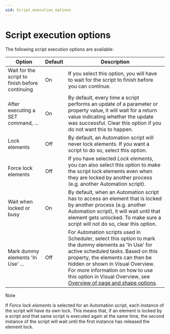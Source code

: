 ```yaml
---
uid: Script_execution_options
---
```


# Script execution options

The following script execution options are available:

| Option | Default | Description |
|--|--|--|
| Wait for the script to finish before continuing | On | If you select this option, you will have to wait for the script to finish before you can continue. |
| After executing a SET command, ... | On | By default, every time a script performs an update of a parameter or property value, it will wait for a return value indicating whether the update was successful. Clear this option if you do not want this to happen. |
| Lock elements | Off | By default, an Automation script will never lock elements. If you want a script to do so, select this option. |
| Force lock elements | Off | If you have selected *Lock elements*, you can also select this option to make the script lock elements even when they are locked by another process (e.g. another Automation script). |
| Wait when locked or busy | On | By default, when an Automation script has to access an element that is locked by another process (e.g. another Automation script), it will wait until that element gets unlocked. To make sure a script will not do so, clear this option. |
| Mark dummy elements 'In Use' ... | Off | For Automation scripts used in Scheduler, select this option to mark the dummy elements as 'In Use' for active scheduled tasks. Based on this property, the elements can then be hidden or shown in Visual Overview. For more information on how to use this option in Visual Overview, see [Overview of page and shape options](xref:Overview_of_page_and_shape_options). |

> [!NOTE]
> If *Force lock elements* is selected for an Automation script, each instance of the script will have its own lock. This means that, if an element is locked by a script and that same script is executed again at the same time, the second instance of the script will wait until the first instance has released the element lock.
